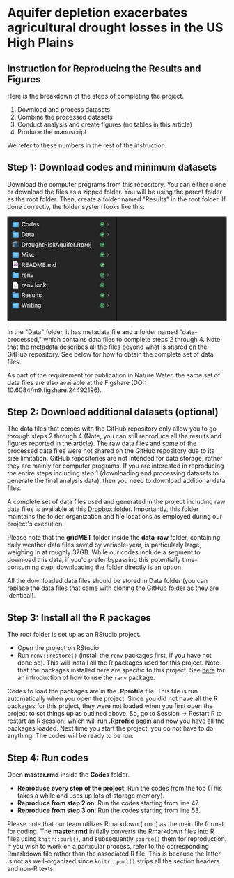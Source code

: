 # Aquifer depletion exacerbates agricultural drought losses in the US High Plains

## Instruction for Reproducing the Results and Figures

Here is the breakdown of the steps of completing the project.

1. Download and process datasets
2. Combine the processed datasets
3. Conduct analysis and create figures (no tables in this article)
4. Produce the manuscript

We refer to these numbers in the rest of the instruction.

## Step 1: Download codes and minimum datasets

Download the computer programs from this repository. You can either clone or download the files as a zipped folder. You will be using the parent folder as the root folder. Then, create a folder named "Results" in the root folder. If done correctly, the folder system looks like this:

![folder-structure](https://github.com/tmieno2/Drought-Production-Risk-Aquifer/blob/master/Misc/folder-structure.png)

In the "Data" folder, it has metadata file and a folder named "data-processed," which contains data files to complete steps 2 through 4. Note that the metadata describes all the files beyond what is shared on the GitHub repository. See below for how to obtain the complete set of data files.

As part of the requirement for publication in Nature Water, the same set of data files are also available at the Figshare (DOI: 10.6084/m9.figshare.24492196).

## Step 2: Download additional datasets (optional)

The data files that comes with the GitHub repository only allow you to go through steps 2 through 4 (Note, you can still reproduce all the results and figures reported in the article). The raw data files and some of the processed data files were not shared on the GitHub repository due to its size limitation. GitHub repositories are not intended for data storage, rather they are mainly for computer programs. If you are interested in reproducing the entire steps including step 1 (downloading and processing datasets to generate the final analysis data), then you need to download additional data files.

A complete set of data files used and generated in the project including raw data files is available at this [Dropbox folder](https://www.dropbox.com/scl/fo/bghhwlidmi7wx1ok0az5n/h?rlkey=tgbix1hp7g9np9etlo1z3biyr&dl=0). Importantly, this folder maintains the folder organization and file locations as employed during our project's execution. 

Please note that the **gridMET** folder inside the **data-raw** folder, containing daily weather data files saved by variable-year, is particularly large, weighing in at roughly 37GB. While our codes include a segment to download this data, if you'd prefer bypassing this potentially time-consuming step, downloading the folder directly is an option.

All the downloaded data files should be stored in Data folder (you can replace the data files that came with cloning the GitHub folder as they are identical). 

## Step 3: Install all the R packages

The root folder is set up as an RStudio project. 

+ Open the project on RStudio
+ Run `renv::restore()` (install the `renv` packages first, if you have not done so). This will install all the R packages used for this project. Note that the packages installed here are specific to this project. See [here](https://rstudio.github.io/renv/articles/renv.html) for an introduction of how to use the `renv` package.

Codes to load the packages are in the **.Rprofile** file. This file is run automatically when you open the project. Since you did not have all the R packages for this project, they were not loaded when you first open the project to set things up as outlined above. So, go to Session -> Restart R to restart an R session, which will run **.Rprofile** again and now you have all the packages loaded. Next time you start the project, you do not have to do anything. The codes will be ready to be run.

## Step 4: Run codes

Open **master.rmd** inside the **Codes** folder.

+ **Reproduce every step of the project**: Run the codes from the top (This takes a while and uses up lots of storage memory). 
+ **Reproduce from step 2 on**: Run the codes starting from line 47.
+ **Reproduce from step 3 on**: Run the codes starting from line 53.

Please note that our team utilizes Rmarkdown (.rmd) as the main file format for coding. The **master.rmd** initially converts the Rmarkdown files into R files using `knitr::purl()`, and subsequently `source()` them for reproduction. If you wish to work on a particular process, refer to the corresponding Rmarkdown file rather than the associated R file. This is because the latter is not as well-organized since `knitr::purl()` strips all the section headers and non-R texts.

